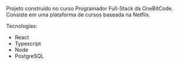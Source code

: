 Projeto construído no curso Programador Full-Stack da OneBitCode. Consiste em uma plataforma de cursos baseada na Netflix.

Tecnologias:
- React
- Typescript
- Node
- PostgreSQL

